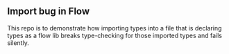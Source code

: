 ## Import bug in Flow

This repo is to demonstrate how importing types into a file that is declaring types as a flow lib breaks type-checking for those imported types and fails silently.
